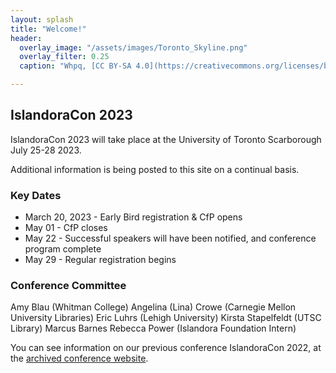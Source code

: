 ```yaml
---
layout: splash
title: "Welcome!"
header:
  overlay_image: "/assets/images/Toronto_Skyline.png"
  overlay_filter: 0.25
  caption: "Whpq, [CC BY-SA 4.0](https://creativecommons.org/licenses/by-sa/4.0), via Wikimedia Commons"

---
```


## IslandoraCon 2023

IslandoraCon 2023 will take place at the University of Toronto Scarborough July 25-28 2023. 

Additional information is being posted to this site on a continual basis. 

### Key Dates

* March 20, 2023 - Early Bird registration & CfP opens
* May 01 - CfP closes
* May 22 - Successful speakers will have been notified, and conference program complete
* May 29 - Regular registration begins

### Conference Committee

Amy Blau (Whitman College)
Angelina (Lina) Crowe (Carnegie Mellon University Libraries)
Eric Luhrs (Lehigh University)
Kirsta Stapelfeldt (UTSC Library)
Marcus Barnes 
Rebecca Power (Islandora Foundation Intern)


You can see information on our previous conference IslandoraCon 2022, at the [archived conference website](https://2022.islandora.ca/).
